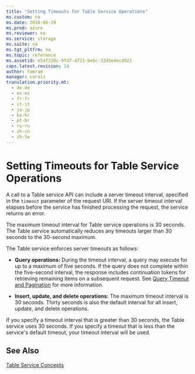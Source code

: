 ```yaml
---
title: "Setting Timeouts for Table Service Operations"
ms.custom: na
ms.date: 2016-06-29
ms.prod: azure
ms.reviewer: na
ms.service: storage
ms.suite: na
ms.tgt_pltfrm: na
ms.topic: reference
ms.assetid: e54f330c-9fd7-4723-be6c-32d5e4ecd922
caps.latest.revision: 14
author: tamram
manager: carolz
translation.priority.mt: 
  - de-de
  - es-es
  - fr-fr
  - it-it
  - ja-jp
  - ko-kr
  - pt-br
  - ru-ru
  - zh-cn
  - zh-tw
---
```

# Setting Timeouts for Table Service Operations
A call to a Table service API can include a server timeout interval, specified in the `timeout` parameter of the request URI. If the server timeout interval elapses before the service has finished processing the request, the service returns an error.  
  
 The maximum timeout interval for Table service operations is 30 seconds. The Table service automatically reduces any timeouts larger than 30 seconds to the 30-second maximum.  
  
 The Table service enforces server timeouts as follows:  
  
-   **Query operations:** During the timeout interval, a query may execute for up to a maximum of five seconds. If the query does not complete within the five-second interval, the response includes continuation tokens for retrieving remaining items on a subsequent request. See [Query Timeout and Pagination](../StorageServicesREST/Query-Timeout-and-Pagination.md) for more information.  
  
-   **Insert, update, and delete operations:** The maximum timeout interval is 30 seconds. Thirty seconds is also the default interval for all insert, update, and delete operations.  
  
 If you specify a timeout interval that is greater than 30 seconds, the Table service uses 30 seconds. If you specify a timeout that is less than the service's default timeout, your timeout interval will be used.  
  
## See Also  
 [Table Service Concepts](../StorageServicesREST/Table-Service-Concepts.md)